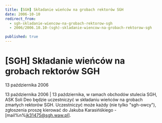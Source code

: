 ```yaml
---
title: [SGH] Składanie wieńców na grobach rektorów SGH
date: 2006-10-10
redirect_from: 
  - sgh-skladanie-wiencow-na-grobach-rektorow-sgh
  - 2006/2006.10.10-(sgh)-skladanie-wiencow-na-grobach-rektorow-sgh

published: true
---
```




# [SGH] Składanie wieńców na grobach rektorów SGH

<time>13 października 2006</time>

13 października 2006 | 13 października, w ramach obchodów stulecia SGH, ASK Soli Deo będzie uczestniczyć w składaniu wieńców na grobach zmarłych rektorów SGH. Uczestniczyć może każdy (nie tylko "sgh-owcy"), zgłoszenia proszę kierować do Jakuba Karasińśkiego - [mail%n%jk31475@sgh.waw.pl].

<!--CONTENT FROM OLD SERVER (jos before 2013): 13 października 2006 | 13 października, w ramach obchodów stulecia SGH, ASK Soli Deo będzie uczestniczyć w składaniu wieńców na grobach zmarłych rektorów SGH. Uczestniczyć może każdy (nie tylko "sgh-owcy"), zgłoszenia proszę kierować do Jakuba Karasińśkiego - [mail%n%jk31475@sgh.waw.pl].
-->

<!--{{json:{"created_date":"2006-10-10 17:38:37","publish_down":"0000-00-00 00:00:00","id":"389"}}}-->